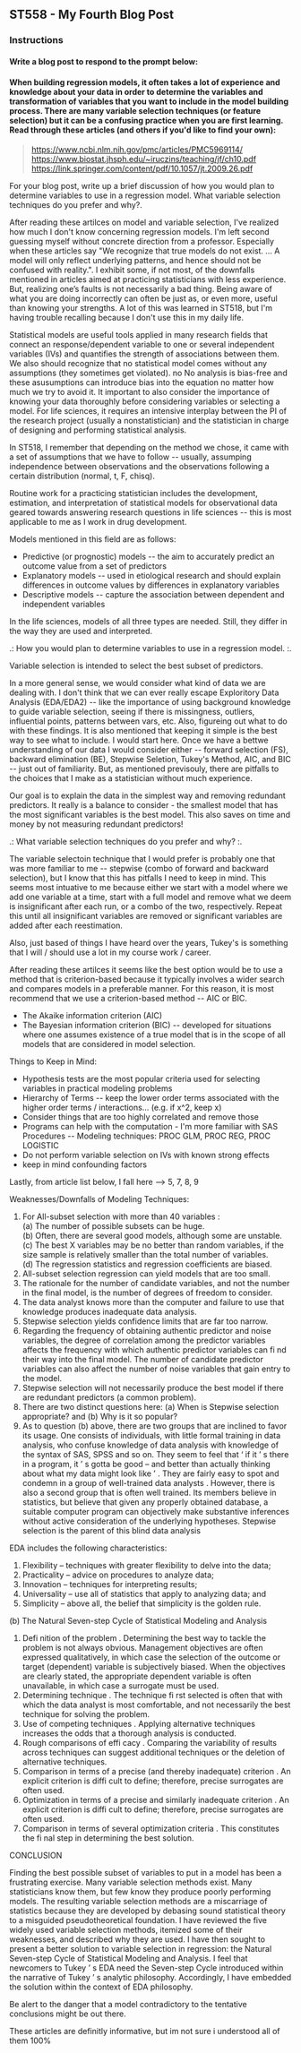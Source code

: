 ## ST558 - My Fourth Blog Post  

<!--
Overview

This assignment is to create a blog post using your github blog.  See below for the blog post prompt. Assesses LO 1.3 and others.
Completion time

The estimated time to complete this assignment is 20-40 minutes.
-->

### Instructions  
#### Write a blog post to respond to the prompt below:

#### When building regression models, it often takes a lot of experience and knowledge about your data in order to determine the variables and transformation of variables that you want to include in the model building process.  There are many variable selection techniques (or feature selection) but it can be a confusing practice when you are first learning.  Read through these articles (and others if you'd like to find your own):  

> https://www.ncbi.nlm.nih.gov/pmc/articles/PMC5969114/  
> https://www.biostat.jhsph.edu/~iruczins/teaching/jf/ch10.pdf  
> https://link.springer.com/content/pdf/10.1057/jt.2009.26.pdf   

For your blog post, write up a brief discussion of how you would plan to determine variables to use in a regression model.  What variable selection techniques do you prefer and why?.  

<!--
https://quantifyinghealth.com/variables-to-include-in-regression/
-->

After reading these artilces on model and variable selection, I've realized how much I don't know concerning regression models.  I'm left second guessing myself without concrete direction from a professor. Especially when these articles say "We recognize that true models do not exist. … A model will only reflect underlying patterns, and hence should not be confused with reality.". I exhibit some, if not most, of the downfalls mentioned in articles aimed at practicing statisticians with less experience. But, realizing one’s faults is not necessarily a bad thing. Being aware of what you are doing incorrectly can often be just as, or even more, useful than knowing your strengths. A lot of this was learned in ST518, but I'm having trouble recalling because I don't use this in my daily life.

Statistical models are useful tools applied in many research fields that connect an response/dependent variable to one or several independent variables (IVs) and quantifies the strength of associations between them. We also should recognize that no statistical model comes without any assumptions (they sometimes get violated). no No analysis is bias-free and these asusumptions can introduce bias into the equation no matter how much we try to avoid it. It important to also consider the importance of knowing your data thoroughly before considering variables or selecting a model. For life sciences, it requires an intensive interplay between the PI of the research project (usually a nonstatistician) and the statistician in charge of designing and performing statistical analysis.

In ST518, I remember that depending on the method we chose, it came with a set of assumptions that we have to follow -- usually, assumping independence between observations and the observations following a certain distribution (normal, t, F, chisq).

Routine work for a practicing statistician includes the development, estimation, and interpretation of statistical models for observational data geared towards answering research questions in life sciences -- this is most applicable to me as I work in drug development. 

Models mentioned in this field are as follows:  
- Predictive (or prognostic) models -- the aim to accurately predict an outcome value from a set of predictors  
- Explanatory models -- used in etiological research and should explain differences in outcome values by differences in explanatory variables  
- Descriptive models -- capture the association between dependent and independent variables

In the life sciences, models of all three types are needed. Still, they differ in the way they are used and interpreted.

.: How you would plan to determine variables to use in a regression model. :.

Variable selection is intended to select the best subset of predictors.

In a more general sense, we would consider what kind of data we are dealing with. I don't think that we can ever really escape Exploritory Data Analysis (EDA/EDA2) -- like the importance of using background knowledge to guide variable selection, seeing if there is missingness, outliers, influential points, patterns between vars, etc. Also, figureing out what to do with these findings. It is also mentioned that keeping it simple is the best way to see what to include. I would start here. Once we have a bettwe understanding of our data I would consider either -- forward selection (FS), backward elimination (BE), Stepwise Seletion, Tukey's Method, AIC, and BIC -- just out of familiarity. But, as mentioned previsouly, there are pitfalls to the choices that I make as a statistician without much experience. 

Our goal is to explain the data in the simplest way and removing redundant predictors. It really is a balance to consider - the smallest model that has the most significant variables is the best model. This also saves on time and money by not measuring redundant predictors!

.: What variable selection techniques do you prefer and why? :.  

The variable selectoin technique that I would prefer is probably one that was more familiar to me -- stepwise (combo of forward and backward selection), but I know that this has pitfalls I need to keep in mind. This seems most intuative to me because either we start with a model where we add one variable at a time, start with a full model and remove what we deem is insignificant after each run, or a combo of the two, respectively. Repeat this until all insignificant variables are removed or significant variables are added after each reestimation. 
 
Also, just based of things I have heard over the years, Tukey's is something that I will / should use a lot in my course work / career.
 
After reading these artilces it seems like the best option would be to use a method that is criterion-based because it typically involves a wider search and compares models in a preferable manner. For this reason, it is most recommend that we use a criterion-based method -- AIC or BIC.
 
- The Akaike information criterion (AIC)  
- The Bayesian information criterion (BIC) -- developed for situations where one assumes existence of a true model that is in the scope of all models that are considered in model selection.  

Things to Keep in Mind:
- Hypothesis tests are the most popular criteria used for selecting variables in practical modeling problems   
- Hierarchy of Terms -- keep the lower order terms associated with the higher order terms / interactions... (e.g. if x^2, keep x)
- Consider things that are too highly correlated and remove those  
- Programs can help with the computation - I'm more familiar with SAS Procedures -- Modeling techniques: PROC GLM, PROC REG, PROC LOGISTIC   
- Do not perform variable selection on IVs with known strong effects
- keep in mind confounding factors	

Lastly, from article list below, I fall here --> 5, 7, 8, 9  

Weaknesses/Downfalls of Modeling Techniques:

1. For All-subset selection with more than 40 variables :     
	(a) The number of possible subsets can be huge.    
	(b) Often, there are several good models, although some are unstable.    
	(c) The best X variables may be no better than random variables, if the size sample is relatively smaller than the total number of variables.    
	(d) The regression statistics and regression coefficients are biased.   
2. All-subset selection regression can yield models that are too small.   
3. The rationale for the number of candidate variables, and not the number in the final model, is the number of degrees of freedom to consider.   
4. The data analyst knows more than the computer and failure to use that knowledge produces inadequate data analysis.    
5. Stepwise selection yields confidence limits that are far too narrow.   
6. Regarding the frequency of obtaining authentic predictor and noise variables, the degree of correlation among the predictor variables affects the frequency with which authentic predictor variables can fi nd their way into the final model. The number of candidate predictor variables can also affect the number of noise variables that gain entry to the model.    
7. Stepwise selection will not necessarily produce the best model if there are redundant predictors (a common problem).     
8. There are two distinct questions here: (a) When is Stepwise selection appropriate? and (b) Why is it so popular?   
9. As to question (b) above, there are two groups that are inclined to favor its usage. One consists of individuals, with little formal training in data analysis, who confuse knowledge of data analysis with knowledge of the syntax of SAS, SPSS and so on. They seem to feel that ‘ if it ’ s there in a program, it ’ s gotta be good – and
better than actually thinking about what my data might look like ’ . They are fairly easy to spot and condemn in a group of well-trained data analysts . However, there is also a second group that is often well trained. Its members believe in statistics, but believe that given any properly obtained database, a suitable computer program can objectively make substantive inferences without active consideration of the underlying hypotheses. Stepwise selection is the parent of this blind data analysis

EDA includes the following characteristics:   
1. Flexibility – techniques with greater flexibility to delve into the data;   
2. Practicality – advice on procedures to analyze data;  
3. Innovation – techniques for interpreting results;   
4. Universality – use all of statistics that apply to analyzing data; and  
5. Simplicity – above all, the belief that simplicity is the golden rule.  

(b) The Natural Seven-step Cycle of Statistical Modeling and Analysis  
1. Defi nition of the problem . Determining the best way to tackle the problem is not always obvious. Management objectives are often expressed qualitatively, in which case the selection of the outcome or target (dependent) variable is subjectively biased. When the objectives are clearly stated, the appropriate dependent variable is often unavailable, in which case a surrogate must be used.   
2. Determining technique . The technique fi rst selected is often that with which the data analyst is most comfortable, and not necessarily the best technique for solving the problem.   
3. Use of competing techniques . Applying alternative techniques increases the odds that a thorough analysis is conducted.   
4. Rough comparisons of effi cacy . Comparing the variability of results across techniques can suggest additional techniques or the deletion of alternative techniques.
5. Comparison in terms of a precise (and thereby inadequate) criterion . An explicit criterion is diffi cult to define;  therefore, precise surrogates are often used.
6. Optimization in terms of a precise and similarly inadequate criterion . An explicit criterion is diffi cult to define; therefore, precise surrogates are often used.
7. Comparison in terms of several optimization criteria . This constitutes the fi nal step in determining the best solution.  

CONCLUSION

Finding the best possible subset of variables to put in a model has been a frustrating exercise. Many variable selection methods exist. Many statisticians know them, but few know they produce poorly performing models. The resulting variable selection methods are a miscarriage of statistics because they are developed by debasing sound statistical theory to a misguided pseudotheoretical foundation. I have reviewed the five widely used variable selection methods, itemized some of their weaknesses, and described why they are used. I have then sought to present a better solution to variable selection in regression: the Natural Seven-step Cycle of Statistical Modeling and Analysis. I feel that newcomers to Tukey ’ s EDA need the Seven-step Cycle introduced within the narrative of Tukey ’ s analytic philosophy. Accordingly, I have embedded the solution within the context of EDA philosophy.  

Be alert to the danger that a model contradictory to the tentative conclusions might be out there.

These articles are definitly informative, but im not sure i understood all of them 100%  

<!--
Your blog post can be written in a conversational tone or more formally (however you want to represent yourself).  There is no word count or anything like that, just make sure you answer the prompts above to receive full credit.

Submit the URL for your (rendered) github blog in the text box. 
-->
